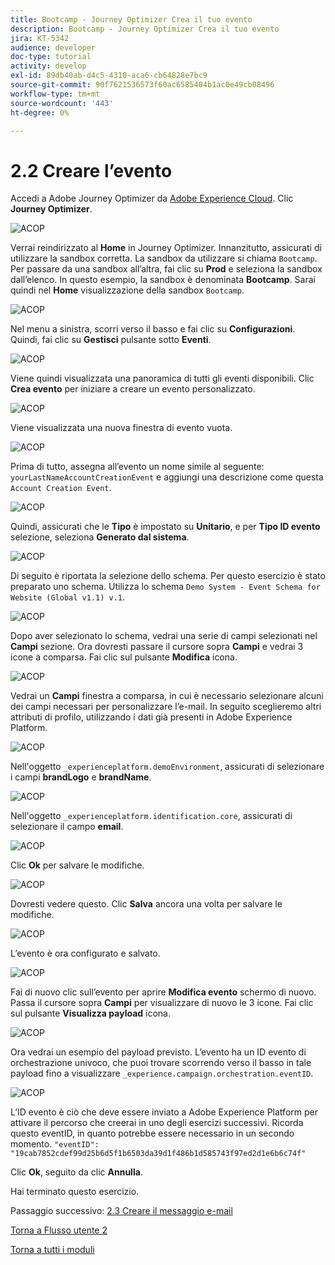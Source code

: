 ```yaml
---
title: Bootcamp - Journey Optimizer Crea il tuo evento
description: Bootcamp - Journey Optimizer Crea il tuo evento
jira: KT-5342
audience: developer
doc-type: tutorial
activity: develop
exl-id: 89db40ab-d4c5-4310-aca6-cb64828e7bc9
source-git-commit: 90f7621536573f60ac6585404b1ac0e49cb08496
workflow-type: tm+mt
source-wordcount: '443'
ht-degree: 0%

---
```


# 2.2 Creare l’evento

Accedi a Adobe Journey Optimizer da [Adobe Experience Cloud](https://experience.adobe.com). Clic **Journey Optimizer**.

![ACOP](./images/acophome.png)

Verrai reindirizzato al **Home**  in Journey Optimizer. Innanzitutto, assicurati di utilizzare la sandbox corretta. La sandbox da utilizzare si chiama `Bootcamp`. Per passare da una sandbox all’altra, fai clic su **Prod** e seleziona la sandbox dall’elenco. In questo esempio, la sandbox è denominata **Bootcamp**. Sarai quindi nel **Home** visualizzazione della sandbox `Bootcamp`.

![ACOP](./images/acoptriglp.png)

Nel menu a sinistra, scorri verso il basso e fai clic su **Configurazioni**. Quindi, fai clic su **Gestisci** pulsante sotto **Eventi**.

![ACOP](./images/acopmenu.png)

Viene quindi visualizzata una panoramica di tutti gli eventi disponibili. Clic **Crea evento** per iniziare a creare un evento personalizzato.

![ACOP](./images/emptyevent.png)

Viene visualizzata una nuova finestra di evento vuota.

![ACOP](./images/emptyevent1.png)

Prima di tutto, assegna all’evento un nome simile al seguente: `yourLastNameAccountCreationEvent` e aggiungi una descrizione come questa `Account Creation Event`.

![ACOP](./images/eventdescription.png)

Quindi, assicurati che le **Tipo** è impostato su **Unitario**, e per **Tipo ID evento** selezione, seleziona **Generato dal sistema**.

![ACOP](./images/eventidtype.png)

Di seguito è riportata la selezione dello schema. Per questo esercizio è stato preparato uno schema. Utilizza lo schema `Demo System - Event Schema for Website (Global v1.1) v.1`.

![ACOP](./images/eventschema.png)

Dopo aver selezionato lo schema, vedrai una serie di campi selezionati nel **Campi** sezione. Ora dovresti passare il cursore sopra **Campi** e vedrai 3 icone a comparsa. Fai clic sul pulsante **Modifica** icona.

![ACOP](./images/eventpayload.png)

Vedrai un **Campi** finestra a comparsa, in cui è necessario selezionare alcuni dei campi necessari per personalizzare l’e-mail.  In seguito sceglieremo altri attributi di profilo, utilizzando i dati già presenti in Adobe Experience Platform.

![ACOP](./images/eventfields.png)

Nell&#39;oggetto `_experienceplatform.demoEnvironment`, assicurati di selezionare i campi **brandLogo** e **brandName**.

![ACOP](./images/eventpayloadbr.png)

Nell&#39;oggetto `_experienceplatform.identification.core`, assicurati di selezionare il campo **email**.

![ACOP](./images/eventpayloadbrid.png)

Clic **Ok** per salvare le modifiche.

![ACOP](./images/saveok.png)

Dovresti vedere questo. Clic **Salva** ancora una volta per salvare le modifiche.

![ACOP](./images/eventsave.png)

L’evento è ora configurato e salvato.

![ACOP](./images/eventdone.png)

Fai di nuovo clic sull’evento per aprire **Modifica evento** schermo di nuovo. Passa il cursore sopra **Campi** per visualizzare di nuovo le 3 icone. Fai clic sul pulsante **Visualizza payload** icona.

![ACOP](./images/viewevent.png)

Ora vedrai un esempio del payload previsto.
L’evento ha un ID evento di orchestrazione univoco, che puoi trovare scorrendo verso il basso in tale payload fino a visualizzare `_experience.campaign.orchestration.eventID`.

![ACOP](./images/payloadeventID.png)

L’ID evento è ciò che deve essere inviato a Adobe Experience Platform per attivare il percorso che creerai in uno degli esercizi successivi. Ricorda questo eventID, in quanto potrebbe essere necessario in un secondo momento.
`"eventID": "19cab7852cdef99d25b6d5f1b6503da39d1f486b1d585743f97ed2d1e6b6c74f"`

Clic **Ok**, seguito da clic **Annulla**.

Hai terminato questo esercizio.

Passaggio successivo: [2.3 Creare il messaggio e-mail](./ex3.md)

[Torna a Flusso utente 2](./uc2.md)

[Torna a tutti i moduli](../../overview.md)
